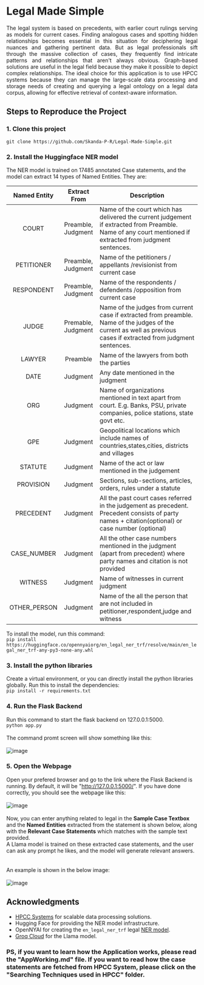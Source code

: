 # Legal Made Simple
<div style="text-align: justify;">
The legal system is based on precedents, with earlier court rulings serving as models for current cases. Finding analogous cases and spotting hidden relationships becomes essential in this situation for deciphering legal nuances and gathering pertinent data. But as legal professionals sift through the massive collection of cases, they frequently find intricate patterns and relationships that aren't always obvious. Graph-based solutions are useful in the legal field because they make it possible to depict complex relationships. The ideal choice for this application is to use HPCC systems because they can manage the large-scale data processing and storage needs of creating and querying a legal ontology on a legal data corpus, allowing for effective retrieval of context-aware information.
</div>

## Steps to Reproduce the Project
### 1. Clone this project
``` git clone https://github.com/Skanda-P-R/Legal-Made-Simple.git ```
### 2. Install the Huggingface NER model
The NER model is trained on	17485 annotated Case statements, and the model can extract 14 types of Named Entities. They are:<br>
<center>

| Named Entity             |    Extract From    | Description                                                                                                                                               |
|:---------------:|:------------------:|-----------------------------------------------------------------------------------------------------------------------------------------------------------|
| COURT          | Preamble, Judgment | Name of the court which has delivered the current judgement if extracted from Preamble. Name of any court mentioned if extracted from judgment sentences. |
| PETITIONER  | Preamble, Judgment | Name of the petitioners / appellants /revisionist  from current case                                                                                      |
| RESPONDENT | Preamble, Judgment | Name of the respondents / defendents /opposition from current case                                                                                        |
| JUDGE |      Premable, Judgment      | Name of the judges from current case  if extracted from preamble. Name of the judges of the current as well as previous cases if extracted from judgment sentences.       |                                                                                        |
| LAWYER |      Preamble      | Name of the lawyers from both the parties                                                                                                                 |
| DATE |      Judgment      | Any date mentioned in the judgment                                                                                                                        |
| ORG |      Judgment      | Name of organizations mentioned in text apart from court. E.g. Banks, PSU, private companies, police stations, state govt etc.                            |
| GPE |      Judgment      | Geopolitical locations which include names of countries,states,cities, districts and villages                                                             | 
| STATUTE |      Judgment      | Name of the act or law mentioned in the judgement                                                                                                         |
| PROVISION |      Judgment      | Sections, sub-sections, articles, orders, rules under a statute                                                                                           |
| PRECEDENT |      Judgment      | All the past court cases referred in the judgement as precedent. Precedent consists of party names + citation(optional) or case number (optional)         |
| CASE\_NUMBER |      Judgment      | All the other case numbers mentioned in the judgment (apart from precedent) where party names and citation is not provided                                |
| WITNESS    |      Judgment      | Name of witnesses in current judgment                                                                                                                     |
| OTHER_PERSON    |      Judgment      | Name of the all the person that are not included in petitioner,respondent,judge and witness                                                               |     

</center>

To install the model, run this command:<br> ```pip install https://huggingface.co/opennyaiorg/en_legal_ner_trf/resolve/main/en_legal_ner_trf-any-py3-none-any.whl```

### 3. Install the python libraries
Create a virtual environment, or you can directly install the python libraries globally. Run this to install the dependencies:<br> ``` pip install -r requirements.txt ```
### 4. Run the Flask Backend
Run this command to start the flask backend on 127.0.0.1:5000.<br>```python app.py```<br><br>The command promt screen will show something like this:<br><br>![image](https://github.com/user-attachments/assets/876e5457-887e-46b6-b10a-7b07ae50bee4)

### 5. Open the Webpage
Open your prefered browser and go to the link where the Flask Backend is running. By default, it will be "http://127.0.0.1:5000/". If you have done correctly, you should see the webpage like this:<br><br>![image](https://github.com/user-attachments/assets/41f70ddd-def6-47e3-91ae-60cec1d88c7b)
<br><br>Now, you can enter anything related to legal in the **Sample Case Textbox** and the **Named Entities** extracted from the statement is shown below, along with the **Relevant Case Statements** which matches with the sample text provided.<br>
A Llama model is trained on these extracted case statements, and the user can ask any prompt he likes, and the model will generate relevant answers.<br><br><br>
An example is shown in the below image:<br><br>![image](https://github.com/user-attachments/assets/73fca1ba-36b0-456a-9652-e3ae5f2d3b7a)

## Acknowledgments
* [HPCC Systems](https://hpccsystems.com/) for scalable data processing solutions.
* Hugging Face for providing the NER model infrastructure.
* OpenNYAI for creating the ```en_legal_ner_trf``` legal [NER model](https://huggingface.co/opennyaiorg/en_legal_ner_trf).
* [Groq Cloud](https://groq.com/) for the Llama model.

### PS, if you want to learn how the Application works, please read the "AppWorking.md" file. If you want to read how the case statements are fetched from HPCC System, please click on the "Searching Techniques used in HPCC" folder.
